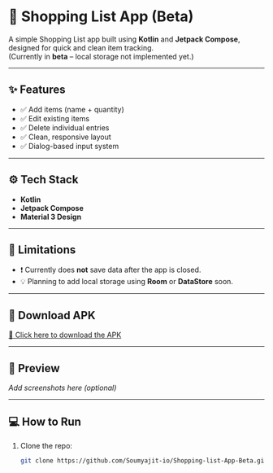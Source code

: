 # 🛒 Shopping List App (Beta)

A simple Shopping List app built using **Kotlin** and **Jetpack Compose**, designed for quick and clean item tracking.  
(Currently in **beta** – local storage not implemented yet.)

---

## ✨ Features

- ✅ Add items (name + quantity)
- ✅ Edit existing items
- ✅ Delete individual entries
- ✅ Clean, responsive layout
- ✅ Dialog-based input system

---

## ⚙️ Tech Stack

- **Kotlin**
- **Jetpack Compose**
- **Material 3 Design**

---

## 🚧 Limitations

- ❗ Currently does **not** save data after the app is closed.
- 💡 Planning to add local storage using **Room** or **DataStore** soon.

---

## 📱 Download APK

[🔗 Click here to download the APK](https://drive.google.com/file/d/1lw2Hvmzk7Wr3KNWOrM1-_4fzNYSd1zAD/view?usp=sharing)

---

## 📸 Preview

*Add screenshots here (optional)*

---

## 💻 How to Run

1. Clone the repo:
   ```bash
   git clone https://github.com/Soumyajit-io/Shopping-list-App-Beta.git
